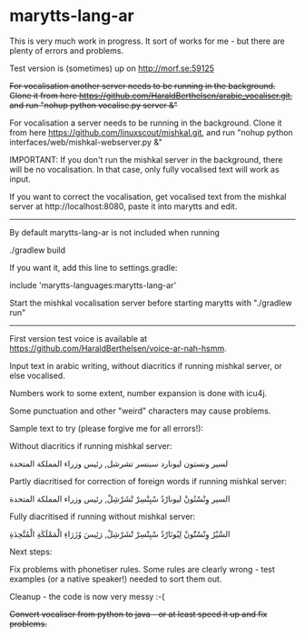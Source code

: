 # marytts-lang-ar

This is very much work in progress.
It sort of works for me - but there are plenty of errors and problems.

Test version is (sometimes) up on http://morf.se:59125

~~For vocalisation another server needs to be running in the background. Clone it from here https://github.com/HaraldBerthelsen/arabic_vocaliser.git, and run "nohup python vocalise.py server &"~~

For vocalisation a server needs to be running in the background. Clone it from here https://github.com/linuxscout/mishkal.git, and run "nohup python interfaces/web/mishkal-webserver.py &"

IMPORTANT: If you don't run the mishkal server in the background, there will be no vocalisation. In that case, only fully vocalised text will work as input.

If you want to correct the vocalisation, get vocalised text from the mishkal server at http://localhost:8080, paste it into marytts and edit.

-----------------------

By default marytts-lang-ar is not included when running

./gradlew build

If you want it, add this line to settings.gradle:

include 'marytts-languages:marytts-lang-ar'

Start the mishkal vocalisation server before starting marytts with "./gradlew run"


------------------------


First version test voice is available at https://github.com/HaraldBerthelsen/voice-ar-nah-hsmm.

Input text in arabic writing, without diacritics if running mishkal server, or else vocalised.

Numbers work to some extent, number expansion is done with icu4j.

Some punctuation and other "weird" characters may cause problems.

Sample text to try (please forgive me for all errors!):

Without diacritics if running mishkal server:

لسير ونستون ليونارد سبنسر تشرشل, رئيس وزراء 
المملكة المتحدة


Partly diacritised for correction of foreign words if running mishkal server:

السير وِنْسْتُونْ ليونارْدُ سْبِنْسِرْ تْشَرْشِلْ, رئيس وزراء 
المملكة المتحدة



Fully diacritised if running without mishkal server:


السَّيْرُ وِنْسْتُُونْ لِيُونَارْدُ سْبِنْسِرْ تْشَرْشِلْ, رَئِيسَ وُزَرَاءِ الْمَمْلَكَةِ الْمُتَّحِدَةِ



Next steps:

Fix problems with phonetiser rules. Some rules are clearly wrong - test examples (or a native speaker!) needed to sort them out.

Cleanup - the code is now very messy :-(

~~Convert vocaliser from python to java - or at least speed it up and fix problems.~~
